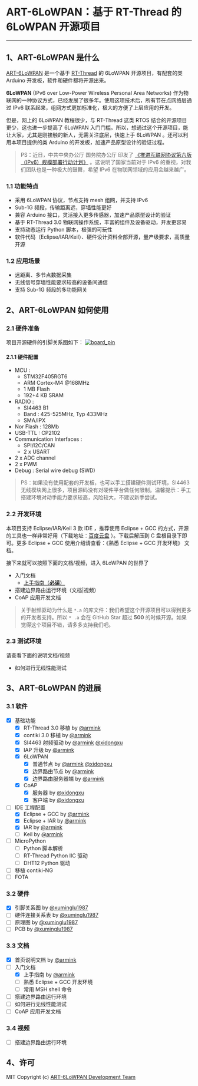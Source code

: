 # ART-6LoWPAN：基于 RT-Thread 的 6LoWPAN  开源项目

---

## 1、ART-6LoWPAN 是什么

[ART-6LoWPAN](https://github.com/ART-6LoWPAN) 是一个基于 [RT-Thread](https://github.com/RT-Thread/rt-thread) 的 6LoWPAN 开源项目，有配套的类 Arduino 开发板，软件和硬件都将开源出来。

**6LoWPAN** (IPv6 over Low-Power Wireless Personal Area Networks) 作为物联网的一种协议方式，已经发展了很多年。使用这项技术后，所有节在点网络层通过 IPv6 联系起来，组网方式更加标准化，极大的方便了上层应用的开发。

但是，网上的 6LoWPAN 教程很少，与 RT-Thread 这类 RTOS 结合的开源项目更少，这也进一步提高了 6LoWPAN 入门门槛。所以，想通过这个开源项目，能让大家，尤其是刚接触的新人，无需关注底层，快速上手 6LoWPAN 。还可以利用本项目提供的类 Arduino 的开发板，加速产品原型设计的验证过程。

> PS：近日，中共中央办公厅 国务院办公厅 印发了 [《推进互联网协议第六版（IPv6）规模部署行动计划》](http://www.gov.cn/zhengce/2017-11/26/content_5242389.htm) 。这说明了国家当前对于 IPv6 的重视，对我们团队也是一种极大的鼓舞，希望 IPv6 在物联网领域的应用会越来越广。

### 1.1 功能特点

- 采用 6LoWPAN 协议，节点支持 mesh 组网，并支持 IPv6
- Sub-1G 频段，传输距离远，穿墙性能更好
- 兼容 Arduino 接口，灵活接入更多传感器，加速产品原型设计的验证
- 基于 RT-Thread 3.0 物联网操作系统，丰富的组件及设备驱动，开发更容易
- 支持动态运行 Python 脚本，极强的可玩性
- 软件代码（Eclipse/IAR/Keil）、硬件设计资料全部开源，量产级要求，高质量开源

###  1.2 应用场景

- 远距离、多节点数据采集
- 无线信号穿墙性能要求较高的设备间通信
- 支持 Sub-1G 频段的多功能网关

## 2、ART-6LoWPAN 如何使用

### 2.1 硬件准备

项目开源硬件的引脚关系图如下：
[![board_pin](https://raw.githubusercontent.com/ART-6LoWPAN/art-6lowpan/master/docs/zh/images/board_pin.jpg)](https://github.com/ART-6LoWPAN/art-6lowpan)

#### 2.1.1 硬件配置

- MCU :
    - STM32F405RGT6
    - ARM Cortex-M4 @168MHz
    - 1 MB Flash
    - 192+4 KB SRAM
- RADIO :
    - SI4463 B1 
    - Band : 425-525MHz, Typ 433MHz
    - SMA/IPX
- Nor Flash : 128Mb
- USB-TTL : CP2102
- Communication Interfaces :
    - SPI/I2C/CAN
    - 2 x USART
- 2 x ADC channel
- 2 x PWM
- Debug : Serial wire debug (SWD)

> PS：如果没有使用配套的开发板，也可以手工搭建硬件测试环境，SI4463 无线模块网上很多，项目源码没有对硬件平台做任何限制。温馨提示：手工搭建环境对动手能力要求较高，风险较大，不建议新手尝试。

### 2.2 开发环境

本项目支持 Eclipse/IAR/Keil 3 款 IDE ，推荐使用 Eclipse + GCC 的方式，开源的工具也一样非常好用（下载地址：[百度云盘](https://pan.baidu.com/s/1qX8R2nq#list/path=%2FART-6LoWPAN%2Ftools%2FGCC%20MCU%20Eclpise%20IDE) ）。下载后解压到 C 盘根目录下即可。更多 Eclipse + GCC 使用介绍请查看：《熟悉 Eclipse + GCC 开发环境》 文档。

接下来就可以按照下面的文档/视频，进入 6LoWPAN 的世界了

- 入门文档
    - [上手指南（**必读**）](https://github.com/ART-6LoWPAN/art-6lowpan/tree/master/docs/zh/getting_started_guide.md)
- 搭建边界路由运行环境（文档|视频）
- CoAP 应用开发文档

> 关于射频驱动为什么是 `*.a` 的库文件：我们希望这个开源项目可以得到更多的开发者支持。所以 `* .a` 会在 GitHub Star 超过 **500** 的时候开源。如果觉得这个项目不错，请多多支持我们吧。

### 2.3 测试环境

请查看下面的说明文档/视频

- 如何进行无线性能测试

## 3、ART-6LoWPAN 的进展

### 3.1 软件

- [X] 基础功能
    - [X] RT-Thread 3.0 移植 by [@armink](https://github.com/armink)
    - [X] contiki 3.0 移植 by [@armink](https://github.com/armink)
    - [X] SI4463 射频驱动 by [@armink](https://github.com/armink) [@xidongxu](https://github.com/xidongxu)
    - [X] IAP 升级 by [@armink](https://github.com/armink)
    - [X] 6LoWPAN
        - [X] 普通节点 by [@armink](https://github.com/armink) [@xidongxu](https://github.com/xidongxu)
        - [X] 边界路由节点 by [@armink](https://github.com/armink)
        - [X] 边界路由服务器端 by [@armink](https://github.com/armink)
    - [X] CoAP
        - [X] 服务器 by [@xidongxu](https://github.com/xidongxu)
        - [X] 客户端 by [@xidongxu](https://github.com/xidongxu)
- [ ] IDE 工程配置
    - [X] Eclipse + GCC by [@armink](https://github.com/armink)
    - [X] Eclipse + IAR by [@armink](https://github.com/armink)
    - [X] IAR by [@armink](https://github.com/armink)
    - [ ] Keil by [@armink](https://github.com/armink)
- [ ] MicroPython
    - [ ] Python 脚本解析
    - [ ] RT-Thread Python IIC 驱动
    - [ ] DHT12 Python 驱动
- [ ] 移植 contiki-NG
- [ ] FOTA

### 3.2 硬件

- [X] 引脚关系图 by [@xuminglu1987](https://github.com/xuminglu1987)
- [ ] 硬件连接关系表 by [@xuminglu1987](https://github.com/xuminglu1987)
- [ ] 原理图 by [@xuminglu1987](https://github.com/xuminglu1987)
- [ ] PCB by [@xuminglu1987](https://github.com/xuminglu1987)

### 3.3 文档

- [X] 首页说明文档 by [@armink](https://github.com/armink)
- [ ] 入门文档
    - [X] 上手指南 by [@armink](https://github.com/armink)
    - [ ] 熟悉 Eclipse + GCC 开发环境
    - [ ] 常用 MSH shell 命令
- [ ] 搭建边界路由运行环境
- [ ] 如何进行无线性能测试
- [ ] CoAP 应用开发文档

### 3.4 视频

- [ ] 搭建边界路由运行环境

## 4、许可

MIT Copyright (c) [ART-6LoWPAN Development Team](https://github.com/ART-6LoWPAN)
